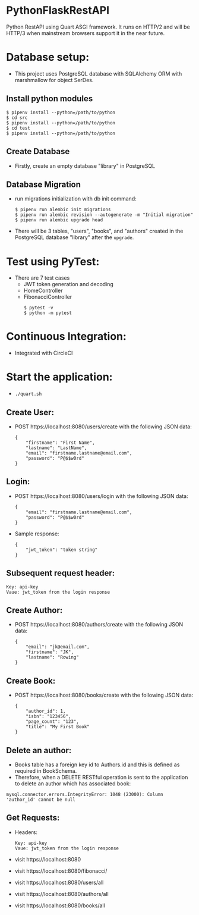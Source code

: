 # PythonFlaskRestAPI

Python RestAPI using Quart ASGI framework. It runs on HTTP/2 and will be HTTP/3 when mainstream browsers support it in the near future.

# Database setup:

- This project uses PostgreSQL database with SQLAlchemy ORM with marshmallow for object SerDes.

## Install python modules

```
$ pipenv install --python=/path/to/python
$ cd src
$ pipenv install --python=/path/to/python
$ cd test
$ pipenv install --python=/path/to/python
```

## Create Database

- Firstly, create an empty database "library" in PostgreSQL

## Database Migration

- run migrations initialization with db init command:

  ```
  $ pipenv run alembic init migrations
  $ pipenv run alembic revision --autogenerate -m "Initial migration"
  $ pipenv run alembic upgrade head
  ```

- There will be 3 tables, "users", "books", and "authors" created in the PostgreSQL database "library" after the `upgrade`.

# Test using PyTest:

- There are 7 test cases
  - JWT token generation and decoding
  - HomeController
  - FibonacciController
    ```
    $ pytest -v
    $ python -m pytest
    ```

# Continuous Integration:

- Integrated with CircleCI

# Start the application:

- `./quart.sh`

## Create User:

- POST https://localhost:8080/users/create with the following JSON data:
  ```
  {
      "firstname": "First Name",
      "lastname": "LastName",
      "email": "firstname.lastname@email.com",
      "password": "P@$$w0rd"
  }
  ```

## Login:

- POST https://localhost:8080/users/login with the following JSON data:
  ```
  {
      "email": "firstname.lastname@email.com",
      "password": "P@$$w0rd"
  }
  ```
- Sample response:
  ```
  {
      "jwt_token": "token string"
  }
  ```

## Subsequent request header:

```
Key: api-key
Vaue: jwt_token from the login response
```

## Create Author:

- POST https://localhost:8080/authors/create with the following JSON data:
  ```
  {
      "email": "jk@email.com",
      "firstname": "JK",
      "lastname": "Rowing"
  }
  ```

## Create Book:

- POST https://localhost:8080/books/create with the following JSON data:
  ```
  {
      "author_id": 1,
      "isbn": "123456",
      "page_count": "123",
      "title": "My First Book"
  }
  ```

## Delete an author:

- Books table has a foreign key id to Authors.id and this is defined as required in BookSchema.
- Therefore, when a DELETE RESTful operation is sent to the application to delete an author which has associated book:

```
mysql.connector.errors.IntegrityError: 1048 (23000): Column 'author_id' cannot be null
```

## Get Requests:

- Headers:

  ```
  Key: api-key
  Vaue: jwt_token from the login response
  ```

- visit https://localhost:8080
- visit https://localhost:8080/fibonacci/
- visit https://localhost:8080/users/all
- visit https://localhost:8080/authors/all
- visit https://localhost:8080/books/all
